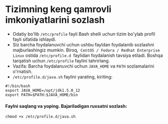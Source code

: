 # Tizimning keng qamrovli imkoniyatlarini sozlash

- Odatiy bo'lib ```/etc/profile``` fayli Bash shelli uchun tizim bo'ylab profil fayli sifatida ishlaydi.
- Siz barcha foydalanuvchi uchun ushbu fayldan foydalanib sozlashni majburlashingiz mumkin. Biroq,``` CentOS / Fedora / Redhat Enterprise Linux``` ostida ```/etc/profile.d ```faylidan foydalanish tavsiya etiladi. Boshqa tarqatish uchun ```/etc/profile``` faylini tahrirlang.
- Vazifa: Barcha foydalanuvchi uchun ```JAVA_HOME``` va ```PATH``` sozlamalarini o'rnatish.
- ```/etc/profile.d/java.sh``` faylini yarating, kiriting:

```
#!/bin/bash
export JAVA_HOME=/opt/jdk1.5.0_12
export PATH=$PATH:$JAVA_HOME/bin
```
#### Faylni saqlang va yoping. Bajariladigan ruxsatni sozlash:

```
chmod +x /etc/profile.d/java.sh
```
